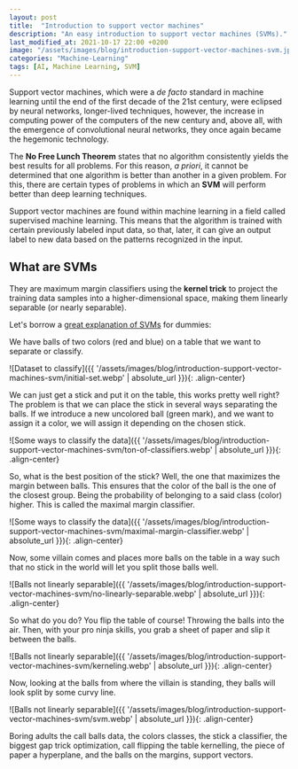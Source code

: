 ```yaml
---
layout: post
title:  "Introduction to support vector machines"
description: "An easy introduction to support vector machines (SVMs)."
last_modified_at: 2021-10-17 22:00 +0200
image: "/assets/images/blog/introduction-support-vector-machines-svm.jpg"
categories: "Machine-Learning"
tags: [AI, Machine Learning, SVM]
---
```


Support vector machines, which were a *de facto* standard in machine learning until the end of the first decade of the 21st century, were eclipsed by neural networks, longer-lived techniques, however, the increase in computing power of the computers of the new century and, above all, with the emergence of convolutional neural networks, they once again became the hegemonic technology.

The **No Free Lunch Theorem** states that no algorithm consistently yields the best results for all problems. For this reason, *a priori*, it cannot be determined that one algorithm is better than another in a given problem. For this, there are certain types of problems in which an **SVM** will perform better than deep learning techniques.

Support vector machines are found within machine learning in a field called supervised machine learning. This means that the algorithm is trained with certain previously labeled input data, so that, later, it can give an output label to new data based on the patterns recognized in the input.

## What are SVMs

They are maximum margin classifiers using the **kernel trick** to project the training data samples into a higher-dimensional space, making them linearly separable (or nearly separable).

Let's borrow a [great explanation of SVMs](https://www.reddit.com/r/MachineLearning/comments/15zrpp/comment/c7rkwce/?utm_source=share&utm_medium=web2x&context=3) for dummies:

We have balls of two colors (red and blue) on a table that we want to separate or classify.

![Dataset to classify]({{ '/assets/images/blog/introduction-support-vector-machines-svm/initial-set.webp' | absolute_url }}){: .align-center}

We can just get a stick and put it on the table, this works pretty well right? The problem is that we can place the stick in several ways separating the balls. If we introduce a new uncolored ball (green mark), and we want to assign it a color, we will assign it depending on the chosen stick.

![Some ways to classify the data]({{ '/assets/images/blog/introduction-support-vector-machines-svm/ton-of-classifiers.webp' | absolute_url }}){: .align-center}

So, what is the best position of the stick? Well, the one that maximizes the margin between balls. This ensures that the color of the ball is the one of the closest group. Being the probability of belonging to a said class (color) higher. This is called the maximal margin classifier.

![Some ways to classify the data]({{ '/assets/images/blog/introduction-support-vector-machines-svm/maximal-margin-classifier.webp' | absolute_url }}){: .align-center}

Now, some villain comes and places more balls on the table in a way such that no stick in the world will let you split those balls well.

![Balls not linearly separable]({{ '/assets/images/blog/introduction-support-vector-machines-svm/no-linearly-separable.webp' | absolute_url }}){: .align-center}

So what do you do? You flip the table of course! Throwing the balls into the air. Then, with your pro ninja skills, you grab a sheet of paper and slip it between the balls.

![Balls not linearly separable]({{ '/assets/images/blog/introduction-support-vector-machines-svm/kerneling.webp' | absolute_url }}){: .align-center}

Now, looking at the balls from where the villain is standing, they balls will look split by some curvy line.

![Balls not linearly separable]({{ '/assets/images/blog/introduction-support-vector-machines-svm/svm.webp' | absolute_url }}){: .align-center}

Boring adults the call balls data, the colors classes, the stick a classifier, the biggest gap trick optimization, call flipping the table kernelling, the piece of paper a hyperplane, and the balls on the margins, support vectors.
